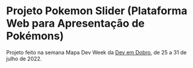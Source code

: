 # Projeto Pokemon Slider (Plataforma Web para Apresentação de Pokémons)

Projeto feito na semana Mapa Dev Week da [Dev em Dobro](https://www.youtube.com/c/DevemDobro), de 25 a 31 de julho de 2022.

